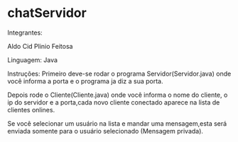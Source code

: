 # chatServidor
Integrantes:

Aldo Cid
Plinio Feitosa


Linguagem: Java



Instruções: Primeiro deve-se rodar o programa Servidor(Servidor.java) onde você informa a porta e o programa ja diz a sua porta.

Depois rode o Cliente(Cliente.java) onde você informa o nome do cliente, o ip do servidor e a porta,cada novo cliente conectado aparece na lista de clientes onlines.

Se você selecionar um usuário na lista e mandar uma mensagem,esta será enviada somente para o usuário selecionado (Mensagem privada).

